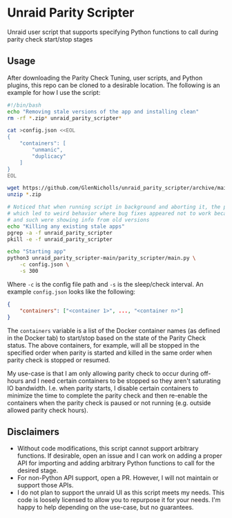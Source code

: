 # Unraid Parity Scripter
Unraid user script that supports specifying Python functions to call during parity check start/stop stages

## Usage
After downloading the Parity Check Tuning, user scripts, and Python plugins, this repo can be cloned to a
desirable location. The following is an example for how I use the script:

``` bash
#!/bin/bash
echo "Removing stale versions of the app and installing clean"
rm -rf *.zip* unraid_parity_scripter*

cat >config.json <<EOL
{
    "containers": [
        "unmanic",
        "duplicacy"
    ]
}
EOL

wget https://github.com/GlenNicholls/unraid_parity_scripter/archive/main.zip
unzip *.zip

# Noticed that when running script in background and aborting it, the process still ran 
# which led to weird behavior where bug fixes appeared not to work because notifications
# and such were showing info from old versions
echo "Killing any existing stale apps"
pgrep -a -f unraid_parity_scripter
pkill -e -f unraid_parity_scripter

echo "Starting app"
python3 unraid_parity_scripter-main/parity_scripter/main.py \
    -c config.json \
    -s 300
```

Where `-c` is the config file path and `-s` is the sleep/check interval. An example `config.json` looks like
the following:

``` json
{
    "containers": ["<container 1>", ..., "<container n>"]
}
```

The `containers` variable is a list of the Docker container names (as defined in the Docker tab) to start/stop
based on the state of the Parity Check status. The above containers, for example, will all be stopped in the
specified order when parity is started and killed in the same order when parity check is stopped or resumed.

My use-case is that I am only allowing parity check to occur during off-hours and I need certain containers to
be stopped so they aren't saturating IO bandwidth. I.e. when parity starts, I disable certain containers to
minimize the time to complete the parity check and then re-enable the containers when the parity check is paused or
not running (e.g. outside allowed parity check hours).

## Disclaimers

* Without code modifications, this script cannot support arbitrary functions. If desirable, open an issue and I
  can work on adding a proper API for importing and adding arbitrary Python functions to call for the desired
  stage.
* For non-Python API support, open a PR. However, I will not maintain or support those APIs.
* I do not plan to support the unraid UI as this script meets my needs. This code is loosely licensed to
  allow you to repurpose it for your needs. I'm happy to help depending on the use-case, but no guarantees.
